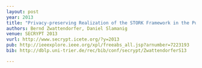 ```yaml
---
layout: post
year: 2013
title: "Privacy-preserving Realization of the STORK Framework in the Public Cloud"
authors: Bernd Zwattendorfer, Daniel Slamanig
venue: SECRYPT 2013
vurl: http://www.secrypt.icete.org/?y=2013
pub: http://ieeexplore.ieee.org/xpl/freeabs_all.jsp?arnumber=7223193
bib: http://dblp.uni-trier.de/rec/bib/conf/secrypt/ZwattendorferS13

---
```


